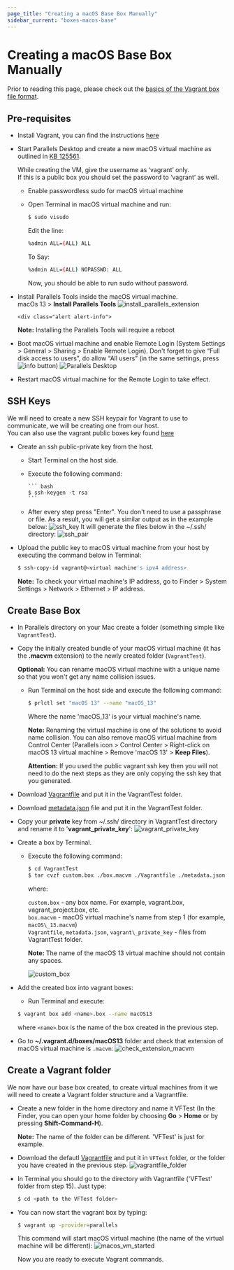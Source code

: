 ```yaml
---
page_title: "Creating a macOS Base Box Manually"
sidebar_current: "boxes-macos-base"
---
```


# Creating a macOS Base Box Manually

Prior to reading this page, please check out the [basics of the Vagrant
box file format](https://www.vagrantup.com/docs/boxes/format.html).

## Pre-requisites

* Install Vagrant, you can find the instructions [here](/docs/installation)

* Start Parallels Desktop and create a new macOS virtual machine as outlined  in [KB 125561](http://kb.parallels.com/125561/).
    <div class="alert alert-info">
    <p>
        While creating the VM, give the username as ‘vagrant’ only.<br />
        If this is a public box you should set the password to ‘vagrant’ as well.
    </p>
    </div>

  * Enable passwordless sudo for macOS virtual machine
  * Open Terminal in macOS virtual machine and run:

     ```bash
     $ sudo visudo
     ```

    Edit the line:

    ```bash
    %admin ALL=(ALL) ALL
    ```

    To Say:

    ``` bash
    %admin ALL=(ALL) NOPASSWD: ALL
    ```

    Now, you should be able to run sudo without password.

* Install Parallels Tools inside the macOS virtual machine.  
    macOs 13 > **Install Parallels Tools**
  ![install_parallels_extension](/images/install_extension.gif)

      <div class="alert alert-info">
    <p>
        <strong>Note:</strong> Installing the Parallels Tools will require a reboot
    </p>
    </div>

* Boot macOS virtual machine and enable Remote Login (System Settings > General > Sharing > Enable Remote Login). Don't forget to give “Full disk access to users”, do allow “All users” (in the same settings, press ![info](/images/info_32.png) button)
![Parallels Desktop](/images/allow_sharing.gif)
* Restart macOS virtual machine for the Remote Login to take effect.

## SSH Keys

We will need to create a new SSH keypair for Vagrant to use to communicate, we will be creating one from our host.  
You can also use the vagrant public boxes key found [here](https://github.com/hashicorp/vagrant/tree/main/keys)

* Create an ssh public-private key from the host.
  * Start Terminal on the host side.
  * Execute the following command:

        ``` bash
        $ ssh-keygen -t rsa
        ```

  * After every step press "Enter". You don't need to use a passphrase or file. As a result, you will get a similar output as in the example below:
  ![ssh_key](/images/ssh_key.jpeg)
  It will generate the files below in the ~/.ssh/ directory:
  ![ssh_pair](/images/ssh_pair.png)
* Upload the public key to macOS virtual machine from your host by executing the command below in Terminal:
  
    ``` bash
    $ ssh-copy-id vagrant@<virtual machine's ipv4 address>
    ```

    <div class="alert alert-info">
    <p>
        <strong>Note:</strong> To check your virtual machine's IP address, go to Finder > System Settings > Network > Ethernet > IP address.
    </p>
    </div>

## Create Base Box

* In Parallels directory on your Mac create a folder (something simple like ```VagrantTest```).
* Copy the initially created bundle of your macOS virtual machine (it has the **.macvm** extension) to the newly created folder (```VagrantTest```).
    
    <div class="alert alert-info">
    <p>
        <strong>Optional:</strong> You can rename macOS virtual machine with a unique name so that you won't get any name collision issues.
    </p>
    </div>

  * Run Terminal on the host side and execute the following command:
  
    ``` bash
    $ prlctl set "macOS 13" --name "macOS_13"
    ```

    Where the name 'macOS_13' is your virtual machine's name.

    <div class="alert alert-info">
    <p>
        <strong>Note:</strong> Renaming the virtual machine is one of the solutions to avoid name collision. You can also remove macOS virtual machine from Control Center (Parallels icon > Control Center > Right-click on macOS 13 virtual machine > Remove 'macOS 13' > <strong>Keep Files</strong>).
    </p>
    </div>

    <div class="alert alert-warn">
    <p>
        <strong>Attention:</strong> If you used the public vagrant ssh key then you will not need to do the next steps as they are only copying the ssh key that you generated.
    </p>
    </div>
* Download [Vagrantfile](https://kb.parallels.com/Attachments/kcs-191881/Vagrantfile) and put it in the VagrantTest folder.
* Download [metadata.json](https://kb.parallels.com/Attachments/kcs-191881/metadata.json) file and put it in the VagrantTest folder.
* Copy your **private** key from ~/.ssh/ directory in VagrantTest directory and rename it to '**vagrant\_private\_key**':
  ![vagrant_private_key](/images/vagrant_private_key.png)
* Create a box by Terminal.
  * Execute the following command:
    
    ``` bash
    $ cd VagrantTest
    $ tar cvzf custom.box ./box.macvm ./Vagrantfile ./metadata.json ./vagrant_private_key
    ```

    where:  

    ```custom.box``` \- any box name. For example, vagrant.box, vagrant\_project.box, etc.  
    ```box.macvm``` \- macOS virtual machine's name from step 1 (for example, ```macOS\_13.macvm```)  
    ```Vagrantfile```, ```metadata.json```, ```vagrant\_private_key``` - files from VagrantTest folder.  

    <div class="alert alert-info">
    <p>
        <strong>Note:</strong> The name of the macOS 13 virtual machine should not contain any spaces.
    </p>
    </div>

    ![custom_box](/images/custom_box.png)
* Add the created box into vagrant boxes:

    * Run Terminal and execute:

    ``` bash
    $ vagrant box add <name>.box --name macOS13
    ```

    where ```<name>```.box is the name of the box created in the previous step.

* Go to **~/.vagrant.d/boxes/macOS13** folder and check that extension of macOS virtual machine is ```.macvm```:
  ![check_extension_macvm](/images/check_extension_macvm.png)

## Create a Vagrant folder

We now have our base box created, to create virtual machines from it we will need to create a Vagrant folder structure and a Vagrantfile.

* Create a new folder in the home directory and name it VFTest (In the Finder, you can open your home folder by choosing **Go** > **Home** or by pressing **Shift-Command-H**).

    <div class="alert alert-info">
    <p>
        <strong>Note:</strong> The name of the folder can be different. 'VFTest' is just for example.
    </p>
    </div>
* Download the defautl [Vagrantfile](https://kb.parallels.com/Attachments/kcs-191881/Vagrantfile) and put it in ```VFTest``` folder, or the folder you have created in the previous step.
  ![vagrantfile_folder](/images/vagrantfile_folder.png)

* In Terminal you should go to the directory with Vagrantfile ('VFTest' folder from step 15). Just type:

    ```bash
    $ cd <path to the VFTest folder>
    ```
* You can now start the vagrant box by typing:

    ```bash
    $ vagrant up -provider=parallels
    ```

    This command will start macOS virtual machine (the name of the virtual machine will be different):
    ![macos_vm_started](/images/macos_vm_started.png)

    Now you are ready to execute Vagrant commands.
